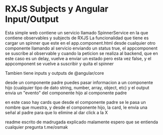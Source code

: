 # RXJS Subjects y Angular Input/Output

Esta simple web contiene un servicio llamado SpinnerService en la que contiene observables y subjects de RXJS
La funcionalidad que tiene es cargar un spinner que este en el app.component.html desde cualquier otro componente llamando al servicio enviando un status true, el appcomponent se suscribe al observable y cuando la peticion se realiza al backend, que en este caso es un delay, vuelve a enviar un estado pero esta vez false, y el appcomponent se vuelve a suscribir y quita el spinner

Tambien tiene inputs y outputs de @angular/core 

desde un componente padre puedes pasar informacion a un componente hijo (cualquier tipo de dato string, number, array, object, etc) y el output envia un "evento" del componente hijo al componente padre

en este caso hay cards que desde el componente padre se le pasa un nombre que muestra, y desde el componente hijo, la card, le envia una señal al padre para que lo elimine al dar click a la X


readme escrito de madrugada explicado malamente espero que se entienda
cualquier pregunta t.me/osmak
